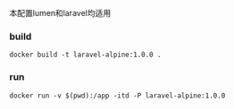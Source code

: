 本配置lumen和laravel均适用
### build
    docker build -t laravel-alpine:1.0.0 .  
### run
    docker run -v $(pwd):/app -itd -P laravel-alpine:1.0.0